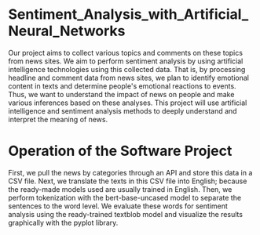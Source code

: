 # Sentiment_Analysis_with_Artificial_Neural_Networks

Our project aims to collect various topics and comments on these topics from news sites. We aim to perform sentiment analysis by using artificial intelligence technologies using this collected data. That is, by processing headline and comment data from news sites, we plan to identify emotional content in texts and determine people's emotional reactions to events. Thus, we want to understand the impact of news on people and make various inferences based on these analyses. This project will use artificial intelligence and sentiment analysis methods to deeply understand and interpret the meaning of news.

# Operation of the Software Project

First, we pull the news by categories through an API and store this data in a CSV file. Next, we translate the texts in this CSV file into English; because the ready-made models used are usually trained in English. Then, we perform tokenization with the bert-base-uncased model to separate the sentences to the word level. We evaluate these words for sentiment analysis using the ready-trained textblob model and visualize the results graphically with the pyplot library.
 
